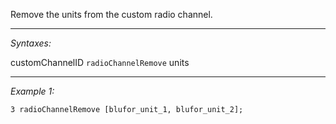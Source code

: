 Remove the units from the custom radio channel.


---
*Syntaxes:*

customChannelID `radioChannelRemove` units

---
*Example 1:*

```sqf
3 radioChannelRemove [blufor_unit_1, blufor_unit_2];
```